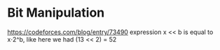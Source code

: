 # Bit Manipulation

https://codeforces.com/blog/entry/73490
expression x << b is equal to x⋅2^b, like here we had (13 << 2) = 52
